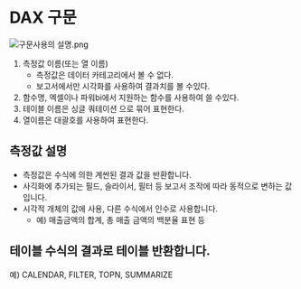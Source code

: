 # DAX 구문
![구문사용의 설명.png](Explain_grammar_of_DAX.png)

1. 측정값 이름(또는 열 이름)
    - 측정값은 데이터 카테고리에서 볼 수 없다.
    - 보고서에서만 시각화를 사용하여 결과치를 볼 수있다.
2. 함수명, 엑셀이나 파워bi에서 지원하는 함수를 사용하여 쓸 수있다.
3. 테이블 이름은 싱글 쿼테이션 으로 묶어 표현한다.
4. 열이름은 대괄호를 사용하여 표현한다.


## 측정값 설명
- 측정값은 수식에 의한 계싼된 결과 값을 반환합니다.
- 사긱화에 추가되는 필드, 슬라이서, 필터 등 보고서 조작에 따라 동적으로 변하는 값 입니다.
- 시각적 개체의 값에 사용, 다른 수식에서 인수로 사용합니다.
  - 예) 매출금액의 합계, 총 매출 금액의 백분율 표현 등

## 테이블 수식의 결과로 테이블 반환합니다.
 예) CALENDAR, FILTER, TOPN, SUMMARIZE
 
##
